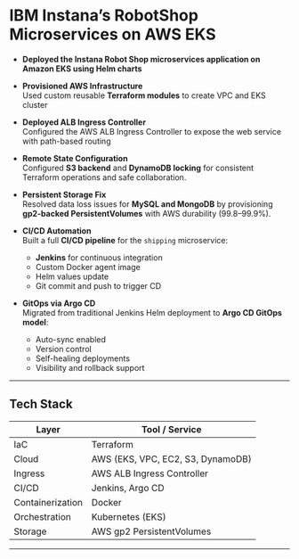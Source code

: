 # IBM Instana’s RobotShop Microservices on AWS EKS
- **Deployed the Instana Robot Shop microservices application on Amazon EKS using Helm charts**
- **Provisioned AWS Infrastructure**  
  Used custom reusable **Terraform modules** to create VPC and EKS cluster

- **Deployed ALB Ingress Controller**  
  Configured the AWS ALB Ingress Controller to expose the web service with path-based routing

- **Remote State Configuration**  
  Configured **S3 backend** and **DynamoDB locking** for consistent Terraform operations and safe collaboration.

- **Persistent Storage Fix**  
  Resolved data loss issues for **MySQL and MongoDB** by provisioning **gp2-backed PersistentVolumes** with AWS durability (99.8–99.9%).

- **CI/CD Automation**  
  Built a full **CI/CD pipeline** for the `shipping` microservice:
  - **Jenkins** for continuous integration
  - Custom Docker agent image
  - Helm values update
  - Git commit and push to trigger CD

- **GitOps via Argo CD**  
  Migrated from traditional Jenkins Helm deployment to **Argo CD GitOps model**:
  - Auto-sync enabled
  - Version control
  - Self-healing deployments
  - Visibility and rollback support
---
## Tech Stack

| Layer              | Tool / Service                     |
|--------------------|------------------------------------|
| IaC                | Terraform                          |
| Cloud              | AWS (EKS, VPC, EC2, S3, DynamoDB)  |
| Ingress            | AWS ALB Ingress Controller         |
| CI/CD              | Jenkins, Argo CD                   |
| Containerization   | Docker                             |
| Orchestration      | Kubernetes (EKS)                   |
| Storage            | AWS gp2 PersistentVolumes          |

---

